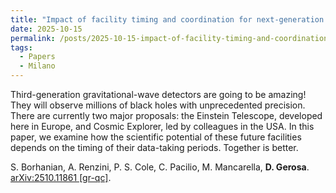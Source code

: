 ```yaml
---
title: "Impact of facility timing and coordination for next-generation gravitational-wave detectors"
date: 2025-10-15
permalink: /posts/2025-10-15-impact-of-facility-timing-and-coordination-for-next-generation-gravitational-wave-detectors
tags:
  - Papers
  - Milano
---
```


Third-generation gravitational-wave detectors are going to be amazing! They will observe millions of black holes with unprecedented precision. There are currently two major proposals: the Einstein Telescope, developed here in Europe, and Cosmic Explorer, led by colleagues in the USA. In this paper, we examine how the scientific potential of these future facilities depends on the timing of their data-taking periods. Together is better.

S. Borhanian, A. Renzini, P. S. Cole, C. Pacilio, M. Mancarella, **D. Gerosa**.\
[arXiv:2510.11861 [gr-qc]](https://arxiv.org/abs/2510.11861).